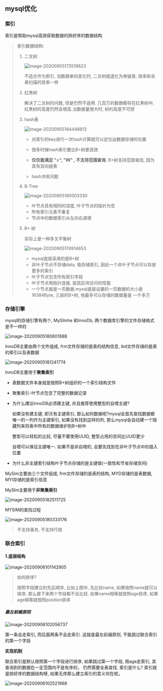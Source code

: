## mysql优化



### 索引

索引是帮助mysql高效获取数据的排好序的数据结构

> 索引数据结构:
>
> 1. 二叉树
>
>    ![image-20200905173519623](E:\learningNotes\mysql优化\pic\image-20200905173519623.png)
>
>    不适合作为索引, 当数据单向变化时, 二叉树就退化为单链表, 效率和全表扫描的效率一样
>
> 2. 红黑树
>
>    解决了二叉树的问题, 但是仍然不适用. 几百万的数据都存在红黑树中, 红黑树的高度仍然会很高.当数据量很大时, 树的高度不可控
>
> 3. hash表
>
>    ![image-20200905184448812](E:\learningNotes\mysql优化\pic\image-20200905184448812.png)
>
>    * 对索引的key进行一次hash计算就可以定位出数据存储的位置
>
>    * 很多时候hash索引要比B+树更高效
>
>    * **仅仅能满足 "=", "IN" , 不支持范围查询**. B+树支持范围查找, 因为其有双向链表
>
>    * hash冲突问题
>
> 4. B-Tree
>
>    ![image-20200905185003330](E:\learningNotes\mysql优化\pic\image-20200905185003330.png)
>
>    * 叶节点具有相同的深度, 叶子节点的指针为空
>    * 所有索引元素不重复
>    * 节点中的数据索引从左向右递增
>
> 5. B+ 树
>
>    实际上是一种多叉平衡树
>
>    ![image-20200905174914653](E:\learningNotes\mysql优化\pic\image-20200905174914653.png)
>
>    * mysql底层采用的是B+树
>    * 非叶子节点不存储data, 值存储索引, 因此一个非叶子节点可以存放更多的索引
>    * 叶子节点包含所有索引字段
>    * 叶子节点用指针连接, 提高区间访问的性能
>    * 一个节点就是一页数据.mysql底层设置的一页数据的大小是16384Byte, 三层的B+树, 他最多可以存储的数据量是 一千多万



### 存储引擎

mysql的存储引擎有两个, MySImhe 和InnoDb, 两个数据库引擎的文件存储格式是不一样的

![image-20200905180601888](E:\learningNotes\mysql优化\pic\image-20200905180601888.png)

InnoDB主要由两个文件组成, frm文件存储的是表的结构信息, ibd文件存储的是表的索引以及表数据

![image-20200905181241774](E:\learningNotes\mysql优化\pic\image-20200905181241774.png)

InnoDB主要用于**聚集索引**

* 表数据文件本身就是按照B+树组织的一个索引结构文件

* 聚集索引-叶节点包含了完整的数据记录

* 为什么建议InnoDB必须建主键, 并且推荐使用整型的自增主键?

  如果没有建主键, 即灭有主键索引, 那么如何数据呢?mysql会首先查找数据都唯一的一列作为主键索引, 如果没有找到这样的列, 那么mysql会自动建一个隐藏列来将表中所有的数据维护到B+树中

  整型可以轻松的比较, 尽量不要使用UUID, 整型占用的空间比UUID更少

  自增可以保证主键唯一. 如果不是非自增的, 会要先找到在非叶子节点中的插入位置

* 为什么非主键索引结构叶子节点存储的是主键值(一致性和节省存储空间)

MySim主要由三个文件组成, frm文件存储的是表的结构, MYD存储的是表数据, MYI存储的是索引信息

MySIm主要用于**非聚集索引**

![image-20200905182511725](E:\learningNotes\mysql优化\pic\image-20200905182511725.png)

MYSIM的查找过程

![image-20200905180333176](E:\learningNotes\mysql优化\pic\image-20200905180333176.png)

> 不支持事务, 不支持行锁



### 联合索引

#### 1.底层结构

![image-20200906101142905](E:\learningNotes\mysql优化\pic\image-20200906101142905.png)



> 如何排序?
>
> 按照字段建立的先后顺序, 比如上图中, 先比较name, 如果按照name就可以排序, 那么接下来两个字段都不会比较. 如果name相等就按照age排序, 如果age相等就按照position排序



##### 最左前缀原则

![image-20200906102056737](E:\learningNotes\mysql优化\pic\image-20200906102056737.png)

第一条会走索引, 而后面两条不会走索引. 这就是最左前缀原则, 不能跳过联合索引的第一个字段

**实现机制**

联合索引是默认按照第一个字段进行排序, 如果跳过第一个字段, 用age走索引, 其查询到的数据在一定范围内不是有序的， 仍然需要全表查找. 索引是什么? 索引就是排好序的数据结构呀, 如果无序那么建立索引的意义何在呢。

![image-20200906102521968](E:\learningNotes\mysql优化\pic\image-20200906102521968.png)



